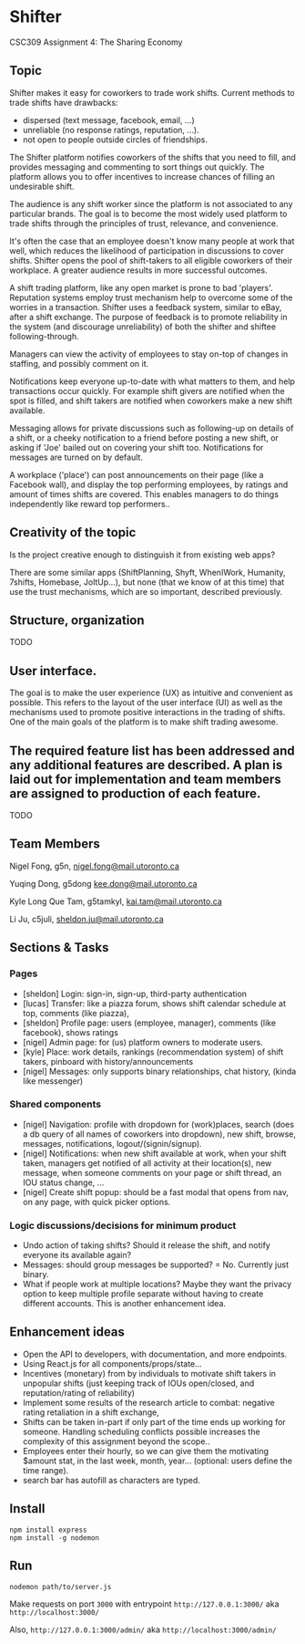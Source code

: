 # Shifter
CSC309 Assignment 4: The Sharing Economy

## Topic

Shifter makes it easy for coworkers to trade work shifts. Current methods to trade shifts have drawbacks: 
- dispersed (text message, facebook, email, ...)
- unreliable (no response ratings, reputation, ...). 
- not open to people outside circles of friendships.

The Shifter platform notifies coworkers of the shifts that you need to fill, and provides messaging and commenting to sort things out quickly. The platform allows you to offer incentives to increase chances of filling an undesirable shift.

The audience is any shift worker since the platform is not associated to any particular brands. The goal is to become the most widely used platform to trade shifts through the principles of trust, relevance, and convenience.

It's often the case that an employee doesn't know many people at work that well, which reduces the likelihood of participation in discussions to cover shifts. Shifter opens the pool of shift-takers to all eligible coworkers of their workplace. A greater audience results in more successful outcomes.

A shift trading platform, like any open market is prone to bad 'players'. Reputation systems employ trust mechanism help to overcome some of the worries in a transaction. Shifter uses a feedback system, similar to eBay, after a shift exchange. The purpose of feedback is to promote reliability in the system (and discourage unreliability) of both the shifter and shiftee following-through.

Managers can view the activity of employees to stay on-top of changes in staffing, and possibly comment on it.

Notifications keep everyone up-to-date with what matters to them, and help transactions occur quickly. For example shift givers are notified when the spot is filled, and shift takers are notified when coworkers make a new shift available.

Messaging allows for private discussions such as following-up on details of a shift, or a cheeky notification to a friend before posting a new shift, or asking if 'Joe' bailed out on covering your shift too. Notifications for messages are turned on by default.

A workplace ('place') can post announcements on their page (like a Facebook wall), and display the top performing employees, by ratings and amount of times shifts are covered. This enables managers to do things independently like reward top performers..





## Creativity of the topic

Is the project creative enough to distinguish it from existing web apps? 

There are some similar apps (ShiftPlanning, Shyft, WhenIWork, Humanity, 7shifts, Homebase, JoltUp...), but none (that we know of at this time) that use the trust mechanisms, which are so important, described previously.


## Structure, organization

TODO


## User interface.

The goal is to make the user experience (UX) as intuitive and convenient as possible. This refers to the layout of the user interface (UI) as well as the mechanisms used to promote positive interactions in the trading of shifts. One of the main goals of the platform is to make shift trading awesome.


## The required feature list has been addressed and any additional features are described. A plan is laid out for implementation and team members are assigned to production of each feature.

TODO



## Team Members

Nigel Fong, g5n, nigel.fong@mail.utoronto.ca

Yuqing Dong, g5dong kee.dong@mail.utoronto.ca

Kyle Long Que Tam, g5tamkyl, kai.tam@mail.utoronto.ca

Li Ju, c5juli, sheldon.ju@mail.utoronto.ca


## Sections & Tasks

### Pages
- [sheldon] Login: sign-in, sign-up, third-party authentication
- [lucas] Transfer: like a piazza forum, shows shift calendar schedule at top, comments (like piazza), 
- [sheldon] Profile page: users (employee, manager), comments (like facebook), shows ratings
- [nigel] Admin page: for (us) platform owners to moderate users.
- [kyle] Place: work details, rankings (recommendation system) of shift takers, pinboard with history/announcements
- [nigel] Messages: only supports binary relationships, chat history, (kinda like messenger)

### Shared components
- [nigel] Navigation: profile with dropdown for (work)places, search (does a db query of all names of coworkers into dropdown), new shift, browse, messages, notifications, logout/(signin/signup).
- [nigel] Notifications: when new shift available at work, when your shift taken, managers get notified of all activity at their location(s), new message, when someone comments on your page or shift thread, an IOU status change, ...
- [nigel] Create shift popup: should be a fast modal that opens from nav, on any page, with quick picker options.

### Logic discussions/decisions for minimum product
- Undo action of taking shifts? Should it release the shift, and notify everyone its available again?
- Messages: should group messages be supported? = No. Currently just binary.
- What if people work at multiple locations? Maybe they want the privacy option to keep multiple profile separate without having to create different accounts. This is another enhancement idea.


## Enhancement ideas
- Open the API to developers, with documentation, and more endpoints.
- Using React.js for all components/props/state...
- Incentives (monetary) from by individuals to motivate shift takers in unpopular shifts (just keeping track of IOUs open/closed, and reputation/rating of reliability)
- Implement some results of the research article to combat: negative rating retaliation in a shift exchange, 
- Shifts can be taken in-part if only part of the time ends up working for someone. Handling scheduling conflicts possible increases the complexity of this assignment beyond the scope..
- Employees enter their hourly, so we can give them the motivating $amount stat, in the last week, month, year... (optional: users define the time range).
- search bar has autofill as characters are typed.

## Install

```
npm install express
npm install -g nodemon
```

## Run

```
nodemon path/to/server.js
```

Make requests on port `3000` with entrypoint `http://127.0.0.1:3000/` aka `http://localhost:3000/`

Also, `http://127.0.0.1:3000/admin/` aka `http://localhost:3000/admin/`


